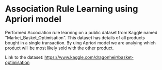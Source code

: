 # Association Rule Learning using Apriori model

Performed Accociation rule learning on a public dataset from Kaggle named "Market_Basket_Optimisation".
This dataset has details of all products bought in a single transaction.
By uing Apriori model we are analying which product will be most likely sold with the other product.

Link to the dataset: https://www.kaggle.com/dragonheir/basket-optimisation
